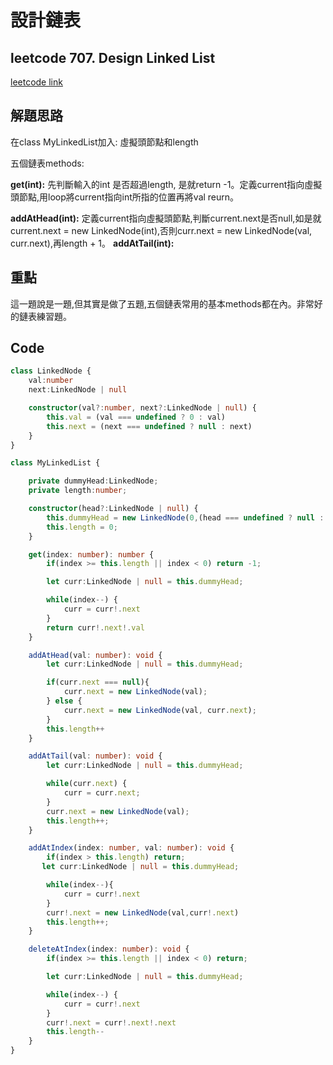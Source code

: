 # 設計鏈表

## leetcode 707. Design Linked List

[leetcode link](https://leetcode.com/problems/design-linked-list/)

## 解題思路

在class MyLinkedList加入: 虛擬頭節點和length

五個鏈表methods:

**get(int):** 先判斷輸入的int 是否超過length, 是就return -1。定義current指向虛擬頭節點,用loop將current指向int所指的位置再將val reurn。

**addAtHead(int):** 定義current指向虛擬頭節點,判斷current.next是否null,如是就current.next = new LinkedNode(int),否則curr.next = new LinkedNode(val, curr.next),再length + 1。
**addAtTail(int):** 


## 重點

這一題說是一題,但其實是做了五題,五個鏈表常用的基本methods都在內。非常好的鏈表練習題。

## Code

```typescript
class LinkedNode {
    val:number
    next:LinkedNode | null

    constructor(val?:number, next?:LinkedNode | null) {
        this.val = (val === undefined ? 0 : val)
        this.next = (next === undefined ? null : next)
    }
}

class MyLinkedList {

    private dummyHead:LinkedNode;
    private length:number;

    constructor(head?:LinkedNode | null) {
        this.dummyHead = new LinkedNode(0,(head === undefined ? null : head));
        this.length = 0;
    }

    get(index: number): number {
        if(index >= this.length || index < 0) return -1;

        let curr:LinkedNode | null = this.dummyHead;

        while(index--) {
            curr = curr!.next
        }
        return curr!.next!.val
    }

    addAtHead(val: number): void {
        let curr:LinkedNode | null = this.dummyHead;

        if(curr.next === null){
            curr.next = new LinkedNode(val);
        } else {
            curr.next = new LinkedNode(val, curr.next);
        }
        this.length++
    }

    addAtTail(val: number): void {
        let curr:LinkedNode | null = this.dummyHead;

        while(curr.next) {
            curr = curr.next;
        }
        curr.next = new LinkedNode(val);
        this.length++;
    }

    addAtIndex(index: number, val: number): void {
        if(index > this.length) return;
       let curr:LinkedNode | null = this.dummyHead;

        while(index--){
            curr = curr!.next
        }
        curr!.next = new LinkedNode(val,curr!.next)
        this.length++;
    }

    deleteAtIndex(index: number): void {
        if(index >= this.length || index < 0) return;

        let curr:LinkedNode | null = this.dummyHead;

        while(index--) {
            curr = curr!.next
        }
        curr!.next = curr!.next!.next
        this.length--
    }
}
```
